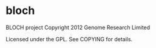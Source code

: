 bloch
=====

BLOCH project
Copyright 2012 Genome Research Limited

Licensed under the GPL.  See COPYING for details.

